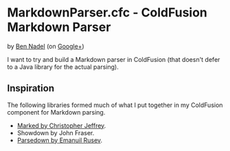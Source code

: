 
# MarkdownParser.cfc - ColdFusion Markdown Parser

by [Ben Nadel][1] (on [Google+][2])

I want to try and build a Markdown parser in ColdFusion (that doesn't defer
to a Java library for the actual parsing).

## Inspiration

The following libraries formed much of what I put together in my ColdFusion 
component for Markdown parsing.

* [Marked by Christopher Jeffrey][4].
* Showdown by John Fraser.
* [Parsedown by Emanuil Rusev][5].


[1]: http://www.bennadel.com
[2]: https://plus.google.com/108976367067760160494?rel=author
[3]: http://daringfireball.net/projects/markdown/
[4]: https://github.com/chjj/marked
[5]: https://github.com/erusev/parsedown